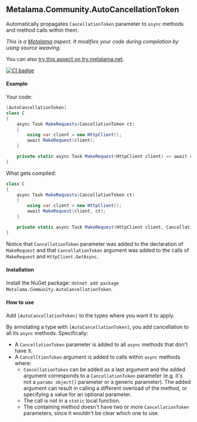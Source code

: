 ## Metalama.Community.AutoCancellationToken 
Automatically propagates `CancellationToken` parameter to `async` methods and method calls within them.

*This is a [Metalama](https://github.com/postsharp/Metalama) aspect. It modifies your code during compilation by using source weaving.*

You can also [try this aspect on try.metalama.net](https://try.metalama.net/#autocancellationtoken).

[![CI badge](https://github.com/postsharp/Metalama.Community.AutoCancellationToken/workflows/Full%20Pipeline/badge.svg)](https://github.com/postsharp/Metalama.Community.AutoCancellationToken/actions?query=workflow%3A%22Full+Pipeline%22)

#### Example

Your code:

```csharp
[AutoCancellationToken]
class C
{
    async Task MakeRequests(CancellationToken ct)
    {
        using var client = new HttpClient();
        await MakeRequest(client);
    }

    private static async Task MakeRequest(HttpClient client) => await client.GetAsync("https://example.org");
}
```

What gets compiled:

```csharp
class C
{
    async Task MakeRequests(CancellationToken ct)
    {
        using var client = new HttpClient();
        await MakeRequest(client, ct);
    }

    private static async Task MakeRequest(HttpClient client, CancellationToken cancellationToken = default) => await client.GetAsync("https://example.org", cancellationToken);
}
```

Notice that `CancellationToken` parameter was added to the declaration of `MakeRequest` and that `CancellationToken`
argument was added to the calls of `MakeRequest` and `HttpClient.GetAsync`.

#### Installation
Install the NuGet package: `dotnet add package Metalama.Community.AutoCancellationToken`.

#### How to use

Add `[AutoCancellationToken]` to the types where you want it to apply.

By annotating a type with `[AutoCancellationToken]`, you add cancellation to all its `async` methods. Specifically:

* A `CancellationToken` parameter is added to all `async` methods that don't have it.
* A `CancelltionToken` argument is added to calls within `async` methods where:
    * `CancellationToken` can be added as a last argument and the added argument corresponds to a `CancellationToken`
      parameter (e.g. it's not a `params object[]` parameter or a generic parameter). The added argument can result in
      calling a different overload of the method, or specifying a value for an optional parameter.
    * The call is not in a `static` local function.
    * The containing method doesn't have two or more `CancellationToken` parameters, since it wouldn't be clear which
      one to use.
